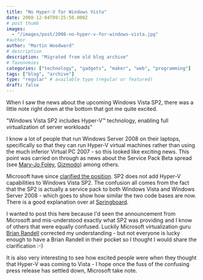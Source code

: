 ```yaml
---
title: "No Hyper-V for Windows Vista"
date: 2008-12-04T09:25:50.000Z
# post thumb
images:
  - "/images/post/2008-no-hyper-v-for-windows-vista.jpg"
#author
author: "Martin Woodward"
# description
description: "Migrated from old blog archive"
# Taxonomies
categories: ["technology", "gadgets", "maker", "web", "programming"]
tags: ["blog", "archive"]
type: "regular" # available type (regular or featured)
draft: false
---
```

When I saw the news about the upcoming Windows Vista SP2, there was a little note right down at the bottom that got me quite excited.

"Windows Vista SP2 includes Hyper-V™ technology, enabling full virtualization of server workloads"

I know a lot of people that run Windows Server 2008 on their laptops, specifically so that they can run Hyper-V virtual machines rather than using the much inferior Virtual PC 2007 - so this looked like exciting news.  This point was carried on through as news about the Service Pack Beta spread (see [Mary-Jo Foley](http://blogs.zdnet.com/microsoft/?p=1745), [Gizmodo](http://gizmodo.com/5101130/windows-vista-sp2-features-and-fixes-unveiled-beta-announced)) among others.

Microsoft have since [clarified the position](http://blogs.technet.com/springboard/archive/2008/12/02/windows-vista-sp2-what-s-inside-what-s-important.aspx).  SP2 does not add Hyper-V capabilities to Windows Vista SP2.  The confusion all comes from the fact that the SP2 is actually a service pack to both Windows Vista and Windows Server 2008 - which goes to show how similar the two code bases are now.  There is a good explanation over at [Springboard](http://blogs.technet.com/springboard/archive/2008/12/02/windows-vista-sp2-what-s-inside-what-s-important.aspx).

I wanted to post this here because I'd seen the announcement from Microsoft and mis-understood exactly what SP2 was providing and I know of others that were equally confused.  Luckily Microsoft virtualization guru [Brian Randell](http://mcwtech.com/CS/blogs/brianr/) corrected my understanding - but not everyone is lucky enough to have a Brian Randell in their pocket so I thought I would share the clarification :-)

It is also very interesting to see how excited people were when they thought that Hyper-V was coming to Vista - I hope once the fuss of the confusing press release has settled down, Microsoft take note.
